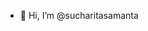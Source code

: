 - 👋 Hi, I’m @sucharitasamanta

<!---
sucharitasamanta/sucharitasamanta is a ✨ special ✨ repository because its `README.md` (this file) appears on your GitHub profile.
You can click the Preview link to take a look at your changes.
--->
